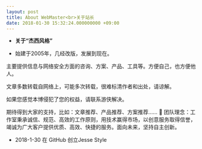 ```yaml
---
layout: post
title: About WebMaster<br>关于站长
date: 2018-01-30 15:32:24.000000000 +09:00
---
```

- **关于“杰西风格”**
* 始建于2005年，几经改版，发展到现在。

主要提供信息与网络安全方面的咨询、方案、产品、工具等。方便自己，也方便他人。

文章多数转载自网络上，可能多次转载，很难标清作者和出处，请谅解。

如果您感觉本博侵犯了您的权益，请联系游侠解决。

期待得到大家的支持，比如：文章推荐、产品推荐、方案推荐…… 🙂
团队理念：工作室秉承诚信、规范、高效的工作原则，用技术赢得市场，以创意服务取得信誉，竭诚为广大客户提供优质、高效、快捷的服务。面向未来，坚持自主创新。

- 2018-1-30 在 GitHub 创立Jesse Style
